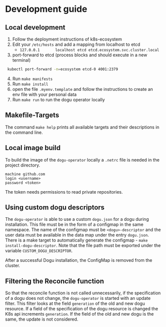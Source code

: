 # Development guide

## Local development

1. Follow the deployment instructions of k8s-ecosystem
2. Edit your `/etc/hosts` and add a mapping from localhost to etcd
    - `127.0.0.1       localhost etcd etcd.ecosystem.svc.cluster.local`
3. port-forward to etcd (process blocks and should execute in a new terminal)
```bash
 kubectl port-forward -n=ecosystem etcd-0 4001:2379
```
4. Run `make manifests`
5. Run `make install`
6. open the file `.myenv.template` and follow the instructions to create an env file with your personal data
7. Run `make run` to run the dogu operator locally

## Makefile-Targets

The command `make help` prints all available targets and their descriptions in the command line.

## Local image build

To build the image of the `dogu-operator` locally a `.netrc` file is needed in the project directory.

```
machine github.com
login <username>
password <token>
```

The token needs permissions to read private repositories.

## Using custom dogu descriptors

The `dogu-operator` is able to use a custom `dogu.json` for a dogu during installation.
This file must be in the form of a configmap in the same namespace. The name of the configmap must be `<dogu>-descriptor`
and the user data must be available in the data map under the entry `dogu.json`.
There is a make target to automatically generate the configmap - `make install-dogu-descriptor`.
Note that the file path must be exported under the variable `CUSTOM_DOGU_DESCRIPTOR`.

After a successful Dogu installation, the ConfigMap is removed from the cluster.

## Filtering the Reconcile function

So that the reconcile function is not called unnecessarily, if the specification of a dogu does not change,
the `dogu-operator` is started with an update filter. This filter looks at the field `generation` of the old
and new dogu resource. If a field of the specification of the dogu resource is changed the K8s api increments
`generation`. If the field of the old and new dogu is the same, the update is not considered.
